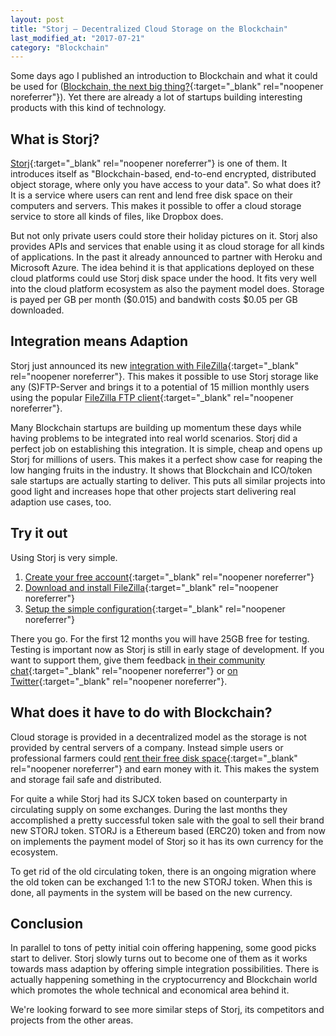 ```yaml
---
layout: post
title: "Storj – Decentralized Cloud Storage on the Blockchain"
last_modified_at: "2017-07-21"
category: "Blockchain"
---
```


Some days ago I published an introduction to Blockchain and what it could be used for ([Blockchain, the next big thing?](https://blog.codecentric.de/en/2017/07/what-is-blockchain/){:target="_blank" rel="noopener noreferrer"}). Yet there are already a lot of startups building interesting products with this kind of technology.

## What is Storj?

[Storj](https://storj.io){:target="_blank" rel="noopener noreferrer"} is one of them. It introduces itself as "Blockchain-based, end-to-end encrypted, distributed object storage, where only you have access to your data". So what does it? It is a service where users can rent and lend free disk space on their computers and servers. This makes it possible to offer a cloud storage service to store all kinds of files, like Dropbox does.

But not only private users could store their holiday pictures on it. Storj also provides APIs and services that enable using it as cloud storage for all kinds of applications. In the past it already announced to partner with Heroku and Microsoft Azure. The idea behind it is that applications deployed on these cloud platforms could use Storj disk space under the hood. It fits very well into the cloud platform ecosystem as also the payment model does. Storage is payed per GB per month ($0.015) and bandwith costs $0.05 per GB downloaded.

## Integration means Adaption

Storj just announced its new [integration with FileZilla](http://blog.storj.io/post/163215547738/storj-and-filezilla-integration-bringing){:target="_blank" rel="noopener noreferrer"}. This makes it possible to use Storj storage like any (S)FTP-Server and brings it to a potential of 15 million monthly users using the popular [FileZilla FTP client](https://filezilla-project.org/){:target="_blank" rel="noopener noreferrer"}.

Many Blockchain startups are building up momentum these days while having problems to be integrated into real world scenarios. Storj did a perfect job on establishing this integration. It is simple, cheap and opens up Storj for millions of users. This makes it a perfect show case for reaping the low hanging fruits in the industry. It shows that Blockchain and ICO/token sale startups are actually starting to deliver. This puts all similar projects into good light and increases hope that other projects start delivering real adaption use cases, too.

## Try it out

Using Storj is very simple.

1. [Create your free account](https://app.storj.io/#/signup?referralLink=limax-voltages-655){:target="_blank" rel="noopener noreferrer"}
2. [Download and install FileZilla](https://filezilla-project.org/){:target="_blank" rel="noopener noreferrer"}
3. [Setup the simple configuration](https://docs.storj.io/docs#section-quick-setup){:target="_blank" rel="noopener noreferrer"}

There you go. For the first 12 months you will have 25GB free for testing. Testing is important now as Storj is still in early stage of development. If you want to support them, give them feedback [in their community chat](https://community.storj.io){:target="_blank" rel="noopener noreferrer"} or [on Twitter](https://twitter.com/storjproject){:target="_blank" rel="noopener noreferrer"}.

## What does it have to do with Blockchain?

Cloud storage is provided in a decentralized model as the storage is not provided by central servers of a company. Instead simple users or professional farmers could [rent their free disk space](https://storj.io/share.html){:target="_blank" rel="noopener noreferrer"} and earn money with it. This makes the system and storage fail safe and distributed.

For quite a while Storj had its SJCX token based on counterparty in circulating supply on some exchanges. During the last months they accomplished a pretty successful token sale with the goal to sell their brand new STORJ token. STORJ is a Ethereum based (ERC20) token and from now on implements the payment model of Storj so it has its own currency for the ecosystem.

To get rid of the old circulating token, there is an ongoing migration where the old token can be exchanged 1:1 to the new STORJ token. When this is done, all payments in the system will be based on the new currency.

## Conclusion

In parallel to tons of petty initial coin offering happening, some good picks start to deliver. Storj slowly turns out to become one of them as it works towards mass adaption by offering simple integration possibilities. There is actually happening something in the cryptocurrency and Blockchain world which promotes the whole technical and economical area behind it.

We're looking forward to see more similar steps of Storj, its competitors and projects from the other areas.
